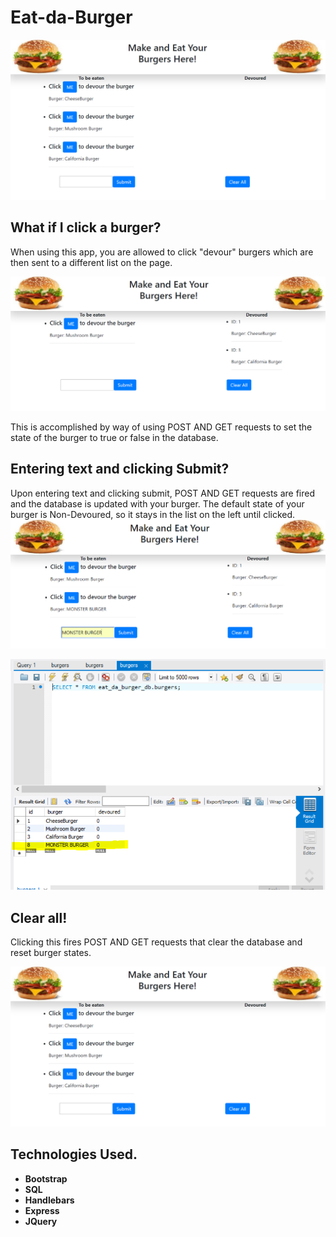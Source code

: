 # Eat-da-Burger
![Home](https://github.com/erict54757/Eat-da-Burger/blob/master/public/assets/img/home.PNG?raw=true)



## What if I click a burger?
When using this app, you are allowed to click "devour" burgers which are then sent to a different list on the page. 



![Click](https://github.com/erict54757/Eat-da-Burger/blob/master/public/assets/img/devoured%20list.PNG?raw=true)

This is accomplished by way of using POST AND GET requests to set the state of the burger to true or false in the database. 



## Entering text and clicking Submit?
Upon entering text and clicking submit, POST AND GET requests are fired and the database is updated with your burger. The default state of your burger is Non-Devoured, so it stays in the list on the left until clicked. 
![Submit](https://github.com/erict54757/Eat-da-Burger/blob/master/public/assets/img/MONSTER%20BURGER%20ADDED.PNG?raw=true)

![sql](https://github.com/erict54757/Eat-da-Burger/blob/master/public/assets/img/MONSTER%20BURGER%20SQL.PNG?raw=true)

## Clear all!
Clicking this fires POST AND GET requests that clear the database and reset burger states. 




![clear](https://github.com/erict54757/Eat-da-Burger/blob/master/public/assets/img/home.PNG?raw=true)







## Technologies Used.
* **Bootstrap**
* **SQL**
* **Handlebars**
* **Express**
* **JQuery**



